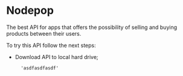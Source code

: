# Nodepop

The best API for apps that offers the possibility of selling and buying products between their users.

To try this API follow the next steps:

* Download API to local hard drive;

		'asdfasdfasdf'
